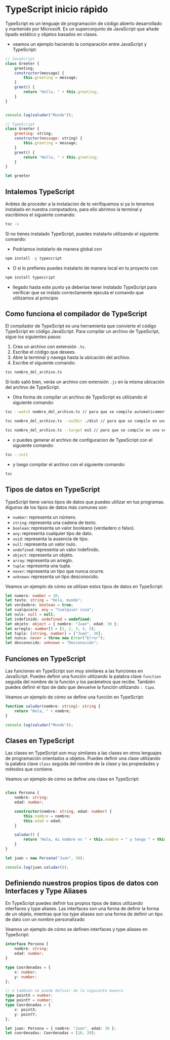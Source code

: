 # TypeScript inicio rápido

TypeScript es un lenguaje de programación de código abierto desarrollado y mantenido por Microsoft. Es un superconjunto de JavaScript que añade tipado estático y objetos basados en clases.

- veamos un ejemplo haciendo la comparación entre JavaScript y TypeScript:

```javascript
// JavaScript
class Greeter {
    greeting;
    constructor(message) {
        this.greeting = message;
    }
    greet() {
        return "Hello, " + this.greeting;
    }
}


console.log(saludar("Mundo"));

// TypeScript
class Greeter {
    greeting: string;
    constructor(message: string) {
        this.greeting = message;
    }
    greet() {
        return "Hello, " + this.greeting;
    }
}

let greeter
```

## Intalemos TypeScript

Anbtes de proceder a la instalacion de ts verifiquemos si ya lo tenemos instalado en nuestra computadora, para ello abrimos la terminal y escribimos el siguiente comando:

```bash
tsc -v
```

Si no tienes instalado TypeScript, puedes instalarlo utilizando el siguiente comando:
- Podriamos instalarlo de manera global con
```bash
npm install -g typescript
```
- O si lo prefieres puedes instalarlo de manera local en tu proyecto con
```bash
npm install typescript
```

- llegado hasta este punto ya deberias tener instalado TypeScript para verificar que se instalo correctamente ejecuta el comando que utilizamos al principio


## Como funciona el compilador de TypeScript

El compilador de TypeScript es una herramienta que convierte el código TypeScript en código JavaScript. Para compilar un archivo de TypeScript, sigue los siguientes pasos:

1. Crea un archivo con extensión `.ts`.
2. Escribe el código que desees.
3. Abre la terminal y navega hasta la ubicación del archivo.
4. Escribe el siguiente comando:

```bash
tsc nombre_del_archivo.ts
```

Si todo salió bien, verás un archivo con extensión `.js` en la misma ubicación del archivo de TypeScript.

- Otra forma de compilar un archivo de TypeScript es utilizando el siguiente comando:

```bash
tsc --watch nombre_del_archivo.ts // para que se compile automaticamente cada vez que guardes el archivo

tsc nombre_del_archivo.ts --outDir ./dist // para que se compile en una carpeta dist

tsc nombre_del_archivo.ts --target es5 // para que se compile en una version de js especifica
```

- o puedes generar el archivo de configuracion de TypeScript con el siguiente comando:

```bash
tsc --init
```

- y luego compilar el archivo con el siguiente comando:

```bash
tsc
```

## Tipos de datos en TypeScript

TypeScript tiene varios tipos de datos que puedes utilizar en tus programas. Algunos de los tipos de datos más comunes son:

- `number`: representa un número.
- `string`: representa una cadena de texto.
- `boolean`: representa un valor booleano (verdadero o falso).
- `any`: representa cualquier tipo de dato.
- `void`: representa la ausencia de tipo.
- `null`: representa un valor nulo.
- `undefined`: representa un valor indefinido.
- `object`: representa un objeto.
- `array`: representa un arreglo.
- `tuple`: representa una tupla.
- `never`: representa un tipo que nunca ocurre.
- `unknown`: representa un tipo desconocido.

Veamos un ejemplo de cómo se utilizan estos tipos de datos en TypeScript:

```typescript
let numero: number = 10;
let texto: string = "Hola, mundo";
let verdadero: boolean = true;
let cualquiera: any = "Cualquier cosa";
let nulo: null = null;
let indefinido: undefined = undefined;
let objeto: object = { nombre: "Juan", edad: 30 };
let arreglo: number[] = [1, 2, 3, 4, 5];
let tupla: [string, number] = ["Juan", 30];
let nunca: never = throw new Error("Error");
let desconocido: unknown = "Desconocido";
```

## Funciones en TypeScript

Las funciones en TypeScript son muy similares a las funciones en JavaScript. Puedes definir una función utilizando la palabra clave `function` seguida del nombre de la función y los parámetros que recibe. También puedes definir el tipo de dato que devuelve la función utilizando `: tipo`.

Veamos un ejemplo de cómo se define una función en TypeScript:

```typescript
function saludar(nombre: string): string {
    return "Hola, " + nombre;
}

console.log(saludar("Mundo"));
```

## Clases en TypeScript

Las clases en TypeScript son muy similares a las clases en otros lenguajes de programación orientados a objetos. Puedes definir una clase utilizando la palabra clave `class` seguida del nombre de la clase y las propiedades y métodos que contiene.

Veamos un ejemplo de cómo se define una clase en TypeScript:

```typescript

class Persona {
    nombre: string;
    edad: number;

    constructor(nombre: string, edad: number) {
        this.nombre = nombre;
        this.edad = edad;
    }

    saludar() {
        return "Hola, mi nombre es " + this.nombre + " y tengo " + this.edad + " años.";
    }
}

let juan = new Persona("Juan", 30);

console.log(juan.saludar());
```

## Definiendo nuestros propios tipos de datos con Interfaces y Type Aliases

En TypeScript puedes definir tus propios tipos de datos utilizando interfaces y type aliases. Las interfaces son una forma de definir la forma de un objeto, mientras que los type aliases son una forma de definir un tipo de dato con un nombre personalizado

Veamos un ejemplo de cómo se definen interfaces y type aliases en TypeScript:

```typescript
interface Persona {
    nombre: string;
    edad: number;
}

type Coordenadas = {
    x: number;
    y: number;
};

// o tambien se puede definir de la siguiente manera
type pointX = number;
type pointY = number;
type Coordenadas = {
    x: pointX;
    y: pointY;
};

let juan: Persona = { nombre: "Juan", edad: 30 };
let coordenadas: Coordenadas = [10, 20];
```





